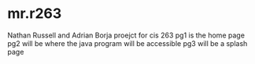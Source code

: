 # mr.r263
Nathan Russell and Adrian Borja proejct for cis 263
pg1 is the home page
pg2 will be where the java program will be accessible
pg3 will be a splash page